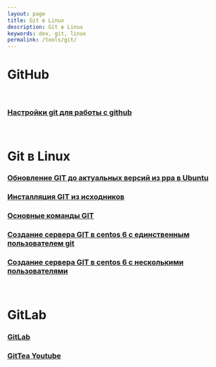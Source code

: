 ```yaml
---
layout: page
title: Git в Linux
description: Git в Linux
keywords: dev, git, linux
permalink: /tools/git/
---
```


# GitHub

<br/>

### [Настройки git для работы с github](/cvs/git/github/)

<br/>

# Git в Linux

### [Обновление GIT до актуальных версий из ppa в Ubuntu](/tools/git/setup/ubuntu/ppa/)

### [Инсталляция GIT из исходников](/tools/git/setup/)

### [Основные команды GIT](/tools/git/commands/)

### [Создание сервера GIT в centos 6 с единственным пользователем git](/tools/git/git-server/centos/6/ver1/)

### [Создание сервера GIT в centos 6 с несколькими пользователями](/tools/git/git-server/centos/6/ver2/)

<br/>

# GitLab

### [GitLab](/devops/gitops/cvs/gitlab/)

### [GitTea Youtube](https://www.youtube.com/watch?v=dTvTBlzKqgg)
